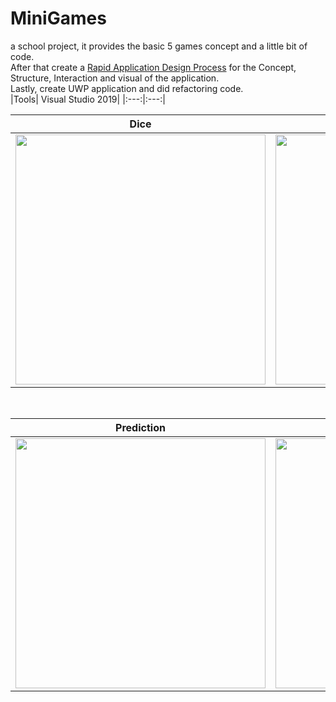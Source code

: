 # MiniGames
a school project, it provides the basic 5 games concept and a little bit of code. <br/>After that create a [Rapid Application Design Process](https://github.com/ganett33/5Games_Ass1/files/7470841/Document.pdf) for the Concept, Structure, Interaction and visual of the application.<br />
Lastly, create UWP application and did refactoring code.
<br />
|Tools| Visual Studio 2019| 
|:---:|:---:|
<br />

|Dice|Drinks|Lotto|
|:---:|:---:|:---:|
|<img src="https://user-images.githubusercontent.com/65261313/140242661-db6d02ee-380c-4d7d-954f-1ee43b79083f.gif" width="400">|<img src="https://user-images.githubusercontent.com/65261313/140242672-d508231d-90ae-44d4-9d63-45d825c908b6.gif" width="400">|<img src="https://user-images.githubusercontent.com/65261313/140242684-2f967fc5-0652-42ae-9ae1-2eb31c5558df.gif" width="400">|
<br />

|Prediction|Slot|Traffic Checker|
|:---:|:---:|:---:|
|<img src="https://user-images.githubusercontent.com/65261313/140242690-f3d71f08-5ff0-49d1-9338-8a6dff0a140a.gif" width="400">|<img src="https://user-images.githubusercontent.com/65261313/140242709-2bbfa0d1-95ee-4a49-bb24-1bf2e8a6e5bb.gif" width="400">|<img src="https://user-images.githubusercontent.com/65261313/140242717-f3daddcc-a8ba-4495-9669-a2404d5a326d.gif" width="400">|


